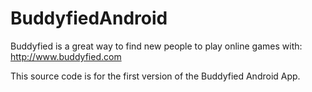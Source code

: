 BuddyfiedAndroid
================

Buddyfied is a great way to find new people to play online games with: http://www.buddyfied.com

This source code is for the first version of the Buddyfied Android App.
